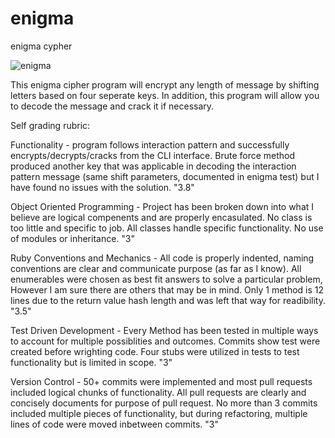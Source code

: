 # enigma
enigma cypher

![enigma](https://thumbs.gfycat.com/GlaringDamagedKittiwake-size_restricted.gif)

This enigma cipher program will encrypt any length of message by shifting letters based on four seperate keys. In addition, this program will allow you to decode the message and crack it if necessary. 

Self grading rubric:


Functionality - program follows interaction pattern and successfully encrypts/decrypts/cracks from the CLI interface. Brute force method produced another key that was applicable in decoding the interaction pattern message (same shift parameters, documented in enigma test) but I have found no issues with the solution. "3.8"

Object Oriented Programming - Project has been broken down into what I believe are logical compenents and are properly encasulated. No class is too little and specific to job. All classes handle specific functionality. No use of modules or inheritance. "3"

Ruby Conventions and Mechanics - All code is properly indented, naming conventions are clear and communicate purpose (as far as I know). All enumerables were chosen as best fit answers to solve a particular problem, However I am sure there are others that may be in mind. Only 1 method is 12 lines due to the return value hash length and was left that way for readibility. "3.5"

Test Driven Development - Every Method has been tested in multiple ways to account for multiple possiblities and outcomes. Commits show test were created before wrighting code. Four stubs were utilized in tests to test functionality but is limited in scope. "3"

Version Control - 50+ commits were implemented and most pull requests included logical chunks of functionality. All pull requests are clearly and concisely documents for purpose of pull request. No more than 3 commits included multiple pieces of functionality, but during refactoring, multiple lines of code were moved inbetween commits. "3"

